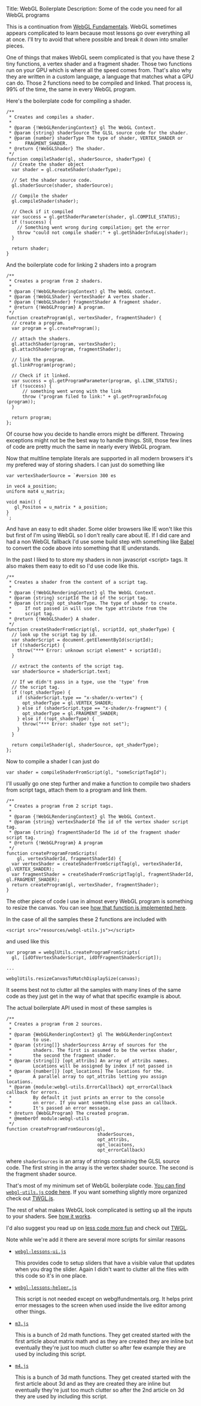 Title: WebGL Boilerplate
Description: Some of the code you need for all WebGL programs

This is a continuation from [WebGL Fundamentals](webgl-fundamentals.html).
WebGL sometimes appears complicated to learn because most lessons
go over everything all at once. I'll try to avoid that where possible
and break it down into smaller pieces.

One of things that makes WebGL seem complicated is that you have these 2
tiny functions, a vertex shader and a fragment shader.  Those two
functions run on your GPU which is where all the speed comes from.
That's also why they are written in a custom language, a language that
matches what a GPU can do.  Those 2 functions need to be compiled and
linked.  That process is, 99% of the time, the same in every WebGL
program.

Here's the boilerplate code for compiling a shader.

    /**
     * Creates and compiles a shader.
     *
     * @param {!WebGLRenderingContext} gl The WebGL Context.
     * @param {string} shaderSource The GLSL source code for the shader.
     * @param {number} shaderType The type of shader, VERTEX_SHADER or
     *     FRAGMENT_SHADER.
     * @return {!WebGLShader} The shader.
     */
    function compileShader(gl, shaderSource, shaderType) {
      // Create the shader object
      var shader = gl.createShader(shaderType);

      // Set the shader source code.
      gl.shaderSource(shader, shaderSource);

      // Compile the shader
      gl.compileShader(shader);

      // Check if it compiled
      var success = gl.getShaderParameter(shader, gl.COMPILE_STATUS);
      if (!success) {
        // Something went wrong during compilation; get the error
        throw "could not compile shader:" + gl.getShaderInfoLog(shader);
      }

      return shader;
    }

And the boilerplate code for linking 2 shaders into a program

    /**
     * Creates a program from 2 shaders.
     *
     * @param {!WebGLRenderingContext) gl The WebGL context.
     * @param {!WebGLShader} vertexShader A vertex shader.
     * @param {!WebGLShader} fragmentShader A fragment shader.
     * @return {!WebGLProgram} A program.
     */
    function createProgram(gl, vertexShader, fragmentShader) {
      // create a program.
      var program = gl.createProgram();

      // attach the shaders.
      gl.attachShader(program, vertexShader);
      gl.attachShader(program, fragmentShader);

      // link the program.
      gl.linkProgram(program);

      // Check if it linked.
      var success = gl.getProgramParameter(program, gl.LINK_STATUS);
      if (!success) {
          // something went wrong with the link
          throw ("program filed to link:" + gl.getProgramInfoLog (program));
      }

      return program;
    };

Of course how you decide to handle errors might be different.  Throwing
exceptions might not be the best way to handle things.  Still, those few
lines of code are pretty much the same in nearly every WebGL program.

Now that multline template literals are supported in all modern browsers
it's my prefered way of storing shaders. I can just do something like

    var vertexShaderSource = `#version 300 es

    in vec4 a_position;
    uniform mat4 u_matrix;

    void main() {
       gl_Positon = u_matrix * a_position;
    }
    `;

And have an easy to edit shader. Some older browsers like IE won't like
this but first of I'm using WebGL so I don't really care about IE. If I did
care and had a non WebGL fallback I'd use some build step with something like
[Babel](https://babeljs.io/) to convert the code above into something that IE
understands.

In the past I liked to to store my shaders in non javascript &lt;script&gt; tags.
It also makes them easy to edit so I'd use code like this.

    /**
     * Creates a shader from the content of a script tag.
     *
     * @param {!WebGLRenderingContext} gl The WebGL Context.
     * @param {string} scriptId The id of the script tag.
     * @param {string} opt_shaderType. The type of shader to create.
     *     If not passed in will use the type attribute from the
     *     script tag.
     * @return {!WebGLShader} A shader.
     */
    function createShaderFromScript(gl, scriptId, opt_shaderType) {
      // look up the script tag by id.
      var shaderScript = document.getElementById(scriptId);
      if (!shaderScript) {
        throw("*** Error: unknown script element" + scriptId);
      }

      // extract the contents of the script tag.
      var shaderSource = shaderScript.text;

      // If we didn't pass in a type, use the 'type' from
      // the script tag.
      if (!opt_shaderType) {
        if (shaderScript.type == "x-shader/x-vertex") {
          opt_shaderType = gl.VERTEX_SHADER;
        } else if (shaderScript.type == "x-shader/x-fragment") {
          opt_shaderType = gl.FRAGMENT_SHADER;
        } else if (!opt_shaderType) {
          throw("*** Error: shader type not set");
        }
      }

      return compileShader(gl, shaderSource, opt_shaderType);
    };

Now to compile a shader I can just do

    var shader = compileShaderFromScript(gl, "someScriptTagId");

I'll usually go one step further and make a function to compile two shaders
from script tags, attach them to a program and link them.

    /**
     * Creates a program from 2 script tags.
     *
     * @param {!WebGLRenderingContext} gl The WebGL Context.
     * @param {string} vertexShaderId The id of the vertex shader script tag.
     * @param {string} fragmentShaderId The id of the fragment shader script tag.
     * @return {!WebGLProgram} A program
     */
    function createProgramFromScripts(
        gl, vertexShaderId, fragmentShaderId) {
      var vertexShader = createShaderFromScriptTag(gl, vertexShaderId, gl.VERTEX_SHADER);
      var fragmentShader = createShaderFromScriptTag(gl, fragmentShaderId, gl.FRAGMENT_SHADER);
      return createProgram(gl, vertexShader, fragmentShader);
    }

The other piece of code I use in almost every WebGL program is something to
resize the canvas. You can see [how that function is implemented here](webgl-resizing-the-canvas.html).

In the case of all the samples these 2 functions are included with

    <script src="resources/webgl-utils.js"></script>

and used like this

    var program = webglUtils.createProgramFromScripts(
      gl, [idOfVertexShaderScript, idOfFragmentShaderScript]);

    ...

    webglUtils.resizeCanvasToMatchDisplaySize(canvas);

It seems best not to clutter all the samples with many lines of the same code
as they just get in the way of what that specific example is about.

The actual boilerplate API used in most of these samples is

    /**
     * Creates a program from 2 sources.
     *
     * @param {WebGLRenderingContext} gl The WebGLRenderingContext
     *        to use.
     * @param {string[]} shaderSourcess Array of sources for the
     *        shaders. The first is assumed to be the vertex shader,
     *        the second the fragment shader.
     * @param {string[]} [opt_attribs] An array of attribs names.
     *        Locations will be assigned by index if not passed in
     * @param {number[]} [opt_locations] The locations for the.
     *        A parallel array to opt_attribs letting you assign locations.
     * @param {module:webgl-utils.ErrorCallback} opt_errorCallback callback for errors.
     *        By default it just prints an error to the console
     *        on error. If you want something else pass an callback.
     *        It's passed an error message.
     * @return {WebGLProgram} The created program.
     * @memberOf module:webgl-utils
     */
    function createProgramFromSources(gl,
                                      shaderSources,
                                      opt_attribs,
                                      opt_locaitons,
                                      opt_errorCallback)

where `shaderSources` is an array of strings containing the GLSL source code.
The first string in the array is the vertex shader source. The second is
the fragment shader source.

That's most of my minimum set of WebGL boilerplate code.
[You can find `webgl-utils.js` code here](../resources/webgl-utils.js).
If you want something slightly more organized check out [TWGL.js](http://twgljs.org).

The rest of what makes WebGL look complicated is setting up all the inputs
to your shaders.  See [how it works](webgl-how-it-works.html).

I'd also suggest you read up on [less code more fun](webgl-less-code-more-fun.html) and check out [TWGL](http://twgljs.org).

Note while we're add it there are several more scripts for similar reasons

*   [`webgl-lessons-ui.js`](../resources/webgl-lessons-ui.js)

    This provides code to setup sliders that have a visible value that updates when you drag the slider.
    Again I didn't want to clutter all the files with this code so it's in one place.

*   [`webgl-lessons-helper.js`](../resources/webgl-lessons-helper.js)

    This script is not needed except on webglfundmentals.org. It helps print error messages to
    the screen when used inside the live editor among other things.

*   [`m3.js`](../resources/m3.js)

    This is a bunch of 2d math functions. They get created started with the first article about
    matrix math and as they are created they are inline but eventually they're just too much clutter
    so after few example they are used by including this script.

*   [`m4.js`](../resources/m4.js)

    This is a bunch of 3d math functions. They get created started with the first article about 3d
    and as they are created they are inline but eventually they're just too much clutter so after
    the 2nd article on 3d they are used by including this script.



